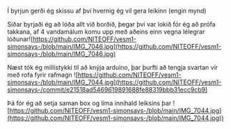 Í byrjun gerði ég skissu af því hvernig ég vil gera leikinn (engin mynd)

Síðar byrjaði ég að lóða allt við borðið, þegar því var lokið fór ég að prófa takkana, af 4 vandamálum komu upp með aðeins einn vegna lélegrar lóðunar![https://github.com/NITEOFF/vesm1-simonsays-/blob/main/IMG_7046.jpg](https://github.com/NITEOFF/vesm1-simonsays-/blob/main/IMG_7046.jpg)

Næst tók ég millistykki til að knýja arduino, þar þurfti að tengja svartan vír með rofa fyrir rafmagn
![https://github.com/NITEOFF/vesm1-simonsays-/blob/main/IMG_7044.jpg](https://github.com/NITEOFF/vesm1-simonsays-/commit/e21518ad5469619891688fe88319bbb31ecc9cb9)

Þá fór ég að setja saman box og líma innihald leiksins þar
![https://github.com/NITEOFF/vesm1-simonsays-/blob/main/IMG_7044.jpg](https://github.com/NITEOFF/vesm1-simonsays-/blob/main/IMG_7044.jpg))

